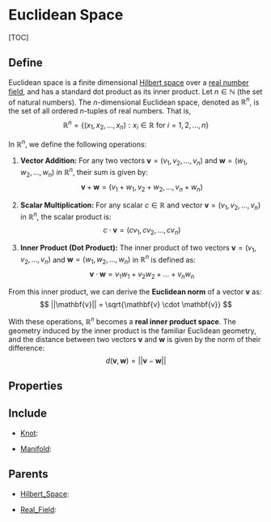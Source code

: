 # Euclidean Space

[TOC]

## Define

Euclidean space is a finite dimensional [Hilbert space](./Hilbert_Space.md) over a [real number field](./Real_Field.md), and has a standard dot product as its inner product. Let $n \in \mathbb{N}$ (the set of natural numbers). The $n$-dimensional Euclidean space, denoted as $\mathbb{R}^n$, is the set of all ordered $n$-tuples of real numbers. That is,
$$
\mathbb{R}^n = \{(x_1, x_2, \dots, x_n) : x_i \in \mathbb{R} \text{ for } i = 1,2, \dots, n\}
$$

In $\mathbb{R}^n$, we define the following operations:

1. **Vector Addition:** For any two vectors $\mathbf{v} = (v_1, v_2, \dots, v_n)$ and $\mathbf{w} = (w_1, w_2, \dots, w_n)$ in $\mathbb{R}^n$, their sum is given by:
$$
\mathbf{v} + \mathbf{w} = (v_1 + w_1, v_2 + w_2, \dots, v_n + w_n)
$$

2. **Scalar Multiplication:** For any scalar $c \in \mathbb{R}$ and vector $\mathbf{v} = (v_1, v_2, \dots, v_n)$ in $\mathbb{R}^n$, the scalar product is:
$$
c \cdot \mathbf{v} = (c v_1, c v_2, \dots, c v_n)
$$

3. **Inner Product (Dot Product):** The inner product of two vectors $\mathbf{v} = (v_1, v_2, \dots, v_n)$ and $\mathbf{w} = (w_1, w_2, \dots, w_n)$ in $\mathbb{R}^n$ is defined as:
$$
\mathbf{v} \cdot \mathbf{w} = v_1 w_1 + v_2 w_2 + \dots + v_n w_n
$$

From this inner product, we can derive the **Euclidean norm** of a vector $\mathbf{v}$ as:
$$
||\mathbf{v}|| = \sqrt{\mathbf{v} \cdot \mathbf{v}}
$$

With these operations, $\mathbb{R}^n$ becomes a **real inner product space**. The geometry induced by the inner product is the familiar Euclidean geometry, and the distance between two vectors $\mathbf{v}$ and $\mathbf{w}$ is given by the norm of their difference:
$$
d(\mathbf{v}, \mathbf{w}) = ||\mathbf{v} - \mathbf{w}||
$$

## Properties



## Include

- [Knot](./Knot.md): 

- [Manifold](./Manifold.md): 

## Parents

- [Hilbert_Space](./Hilbert_Space.md): 

- [Real_Field](./Real_Field.md): 

